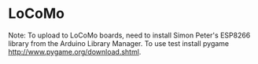 # LoCoMo

Note: To upload to LoCoMo boards, need to install Simon Peter's ESP8266 library from the Arduino Library Manager. To use test install pygame http://www.pygame.org/download.shtml.
